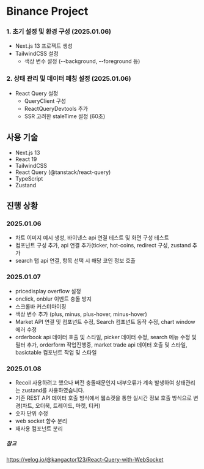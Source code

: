 # Binance Project

### 1. 초기 설정 및 환경 구성 (2025.01.06)

- Next.js 13 프로젝트 생성
- TailwindCSS 설정
  - 색상 변수 설정 (--background, --foreground 등)

### 2. 상태 관리 및 데이터 페칭 설정 (2025.01.06)

- React Query 설정
  - QueryClient 구성
  - ReactQueryDevtools 추가
  - SSR 고려한 staleTime 설정 (60초)

## 사용 기술

- Next.js 13
- React 19
- TailwindCSS
- React Query (@tanstack/react-query)
- TypeScript
- Zustand

## 진행 상황

### 2025.01.06

- 차트 이미지 예시 생성, 바이낸스 api 연결 테스트 및 화면 구성 테스트
- 컴포넌트 구성 추가, api 연결 추가(ticker, hot-coins, redirect 구성, zustand 추가
- search 탭 api 연결, 항목 선택 시 해당 코인 정보 호출

### 2025.01.07

- pricedisplay overflow 설정
- onclick, onblur 이벤트 충돌 방지
- 스크롤바 커스터마이징
- 색상 변수 추가 (plus, minus, plus-hover, minus-hover)
- Market API 연결 및 컴포넌트 수정, Search 컴포넌트 동작 수정, chart window 에러 수정
- orderbook api 데이터 호출 및 스타일, picker 데이터 수정, search 메뉴 수정 및 필터 추가, orderform 작업진행중, market trade api 데이터 호출 및 스타일, basictable 컴포넌트 작업 및 스타일

### 2025.01.08

- Recoil 사용하려고 했으나 버전 충돌때문인지 내부오류가 계속 발생하여
  상태관리는 zustand를 사용하였습니다.
- 기존 REST API 데이터 호출 방식에서 웹소켓을 통한 실시간 정보 호출 방식으로 변경(차트, 오더북, 트레이드, 마켓, 티커)
- 숫자 단위 수정
- web socket 함수 분리
- 재사용 컴포넌트 분리

##### 참고

https://velog.io/@kangactor123/React-Query-with-WebSocket
